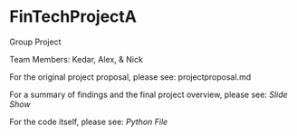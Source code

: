# FinTechProjectA
Group Project

Team Members:
Kedar, Alex, & Nick

For the original project proposal, please see: projectproposal.md

For a summary of findings and the final project overview, please see: *Slide Show*

For the code itself, please see: *Python File*
